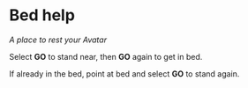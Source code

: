 # Bed help

*A place to rest your Avatar*

Select **GO** to stand near, then **GO** again to get in bed.

If already in the bed, point at bed and select **GO** to stand again.


